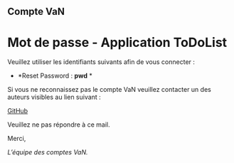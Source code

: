 ## Compte VaN

# Mot de passe - Application ToDoList

Veuillez utiliser les identifiants suivants afin de vous connecter :

+ *Reset Password : **pwd** *

Si vous ne reconnaissez pas le compte VaN veuillez contacter un des auteurs visibles au lien suivant :

[GitHub](https://github.com/Naedri/WEB-ToDoList)

Veuillez ne pas répondre à ce mail.

Merci,

*L’équipe des comptes VaN.*


























